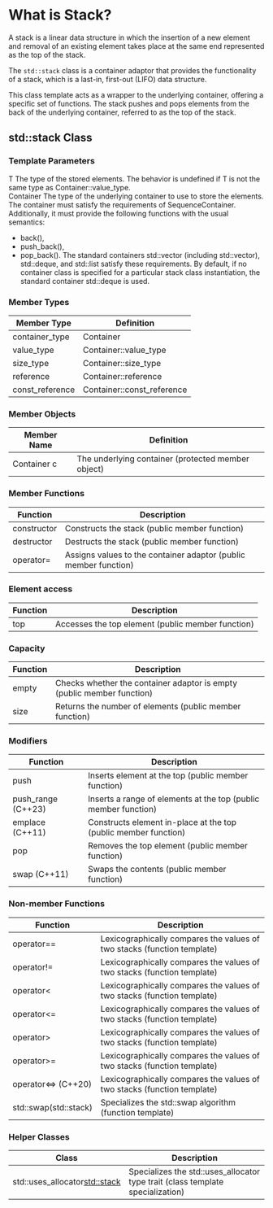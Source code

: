 # What is Stack?

A stack is a linear data structure in which the insertion of a new element and removal of an existing element takes place at the same end represented as the top of the stack.

The `std::stack` class is a container adaptor that provides the functionality of a stack, which is a last-in, first-out (LIFO) data structure.

This class template acts as a wrapper to the underlying container, offering a specific set of functions. The stack pushes and pops elements from the back of the underlying container, referred to as the top of the stack.

## std::stack Class

### Template Parameters
T
The type of the stored elements. The behavior is undefined if T is not the same type as Container::value_type. <br>
Container 
The type of the underlying container to use to store the elements. The container must satisfy the requirements of SequenceContainer. Additionally, it must provide the following functions with the usual semantics: 
  - back(),
  - push_back(),
  - pop_back().
The standard containers std::vector (including std::vector<bool>), std::deque, and std::list satisfy these requirements. By default, if no container class is specified for a particular stack class instantiation, the standard container std::deque is used. 

### Member Types
| Member Type    | Definition              |
|----------------|-------------------------|
| container_type | Container               |
| value_type     | Container::value_type   |
| size_type      | Container::size_type    |
| reference      | Container::reference    |
| const_reference| Container::const_reference|

### Member Objects
| Member Name | Definition                                      |
|-------------|-------------------------------------------------|
| Container c | The underlying container (protected member object)|

### Member Functions
| Function    | Description                             |
|-------------|-----------------------------------------|
| constructor | Constructs the stack (public member function) |
| destructor  | Destructs the stack (public member function)  |
| operator=   | Assigns values to the container adaptor (public member function) |

### Element access
| Function    | Description                             |
|-------------|-----------------------------------------|
| top         | Accesses the top element (public member function) |


### Capacity
| Function    | Description                             |
|-------------|-----------------------------------------|
| empty       | Checks whether the container adaptor is empty (public member function) |
| size        | Returns the number of elements (public member function) |

### Modifiers
| Function    | Description                             |
|-------------|-----------------------------------------|
| push        | Inserts element at the top (public member function) |
| push_range (C++23) | Inserts a range of elements at the top (public member function) |
| emplace (C++11)    | Constructs element in-place at the top (public member function) |
| pop         | Removes the top element (public member function) |
| swap (C++11)     | Swaps the contents (public member function) |

### Non-member Functions
| Function       | Description                                           |
|----------------|-------------------------------------------------------|
| operator==     | Lexicographically compares the values of two stacks (function template) |
| operator!=     | Lexicographically compares the values of two stacks (function template) |
| operator<      | Lexicographically compares the values of two stacks (function template) |
| operator<=     | Lexicographically compares the values of two stacks (function template) |
| operator>      | Lexicographically compares the values of two stacks (function template) |
| operator>=     | Lexicographically compares the values of two stacks (function template) |
| operator<=> (C++20)  | Lexicographically compares the values of two stacks (function template) |
| std::swap(std::stack) | Specializes the std::swap algorithm (function template) |

### Helper Classes
| Class                                     | Description                   |
|-------------------------------------------|-------------------------------------------------------|
| std::uses_allocator<std::stack>           | Specializes the std::uses_allocator type trait (class template specialization) |

